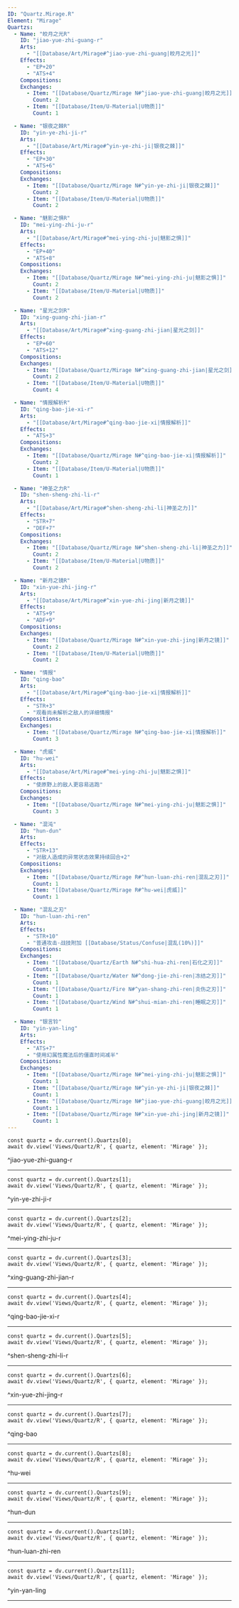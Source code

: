```yaml
---
ID: "Quartz.Mirage.R"
Element: "Mirage"
Quartzs:
  - Name: "皎月之光R"
    ID: "jiao-yue-zhi-guang-r"
    Arts:
      - "[[Database/Art/Mirage#^jiao-yue-zhi-guang|皎月之光]]"
    Effects:
      - "EP+20"
      - "ATS+4"
    Compositions:
    Exchanges:
      - Item: "[[Database/Quartz/Mirage N#^jiao-yue-zhi-guang|皎月之光]]"
        Count: 2
      - Item: "[[Database/Item/U-Material|U物质]]"
        Count: 1

  - Name: "银夜之棘R"
    ID: "yin-ye-zhi-ji-r"
    Arts:
      - "[[Database/Art/Mirage#^yin-ye-zhi-ji|银夜之棘]]"
    Effects:
      - "EP+30"
      - "ATS+6"
    Compositions:
    Exchanges:
      - Item: "[[Database/Quartz/Mirage N#^yin-ye-zhi-ji|银夜之棘]]"
        Count: 2
      - Item: "[[Database/Item/U-Material|U物质]]"
        Count: 2

  - Name: "魅影之惧R"
    ID: "mei-ying-zhi-ju-r"
    Arts:
      - "[[Database/Art/Mirage#^mei-ying-zhi-ju|魅影之惧]]"
    Effects:
      - "EP+40"
      - "ATS+8"
    Compositions:
    Exchanges:
      - Item: "[[Database/Quartz/Mirage N#^mei-ying-zhi-ju|魅影之惧]]"
        Count: 2
      - Item: "[[Database/Item/U-Material|U物质]]"
        Count: 2

  - Name: "星光之剑R"
    ID: "xing-guang-zhi-jian-r"
    Arts:
      - "[[Database/Art/Mirage#^xing-guang-zhi-jian|星光之剑]]"
    Effects:
      - "EP+60"
      - "ATS+12"
    Compositions:
    Exchanges:
      - Item: "[[Database/Quartz/Mirage N#^xing-guang-zhi-jian|星光之剑]]"
        Count: 2
      - Item: "[[Database/Item/U-Material|U物质]]"
        Count: 4

  - Name: "情报解析R"
    ID: "qing-bao-jie-xi-r"
    Arts:
      - "[[Database/Art/Mirage#^qing-bao-jie-xi|情报解析]]"
    Effects:
      - "ATS+3"
    Compositions:
    Exchanges:
      - Item: "[[Database/Quartz/Mirage N#^qing-bao-jie-xi|情报解析]]"
        Count: 2
      - Item: "[[Database/Item/U-Material|U物质]]"
        Count: 1

  - Name: "神圣之力R"
    ID: "shen-sheng-zhi-li-r"
    Arts:
      - "[[Database/Art/Mirage#^shen-sheng-zhi-li|神圣之力]]"
    Effects:
      - "STR+7"
      - "DEF+7"
    Compositions:
    Exchanges:
      - Item: "[[Database/Quartz/Mirage N#^shen-sheng-zhi-li|神圣之力]]"
        Count: 2
      - Item: "[[Database/Item/U-Material|U物质]]"
        Count: 2

  - Name: "新月之镜R"
    ID: "xin-yue-zhi-jing-r"
    Arts:
      - "[[Database/Art/Mirage#^xin-yue-zhi-jing|新月之镜]]"
    Effects:
      - "ATS+9"
      - "ADF+9"
    Compositions:
    Exchanges:
      - Item: "[[Database/Quartz/Mirage N#^xin-yue-zhi-jing|新月之镜]]"
        Count: 2
      - Item: "[[Database/Item/U-Material|U物质]]"
        Count: 2

  - Name: "情报"
    ID: "qing-bao"
    Arts:
      - "[[Database/Art/Mirage#^qing-bao-jie-xi|情报解析]]"
    Effects:
      - "STR+3"
      - "观看尚未解析之敌人的详细情报"
    Compositions:
    Exchanges:
      - Item: "[[Database/Quartz/Mirage N#^qing-bao-jie-xi|情报解析]]"
        Count: 3

  - Name: "虎威"
    ID: "hu-wei"
    Arts:
      - "[[Database/Art/Mirage#^mei-ying-zhi-ju|魅影之惧]]"
    Effects:
      - "使原野上的敌人更容易逃跑"
    Compositions:
    Exchanges:
      - Item: "[[Database/Quartz/Mirage N#^mei-ying-zhi-ju|魅影之惧]]"
        Count: 3

  - Name: "混沌"
    ID: "hun-dun"
    Arts:
    Effects:
      - "STR+13"
      - "对敌人造成的异常状态效果持续回合+2"
    Compositions:
    Exchanges:
      - Item: "[[Database/Quartz/Mirage R#^hun-luan-zhi-ren|混乱之刃]]"
        Count: 1
      - Item: "[[Database/Quartz/Mirage R#^hu-wei|虎威]]"
        Count: 1

  - Name: "混乱之刃"
    ID: "hun-luan-zhi-ren"
    Arts:
    Effects:
      - "STR+10"
      - "普通攻击·战技附加 [[Database/Status/Confuse|混乱(10%)]]"
    Compositions:
    Exchanges:
      - Item: "[[Database/Quartz/Earth N#^shi-hua-zhi-ren|石化之刃]]"
        Count: 1
      - Item: "[[Database/Quartz/Water N#^dong-jie-zhi-ren|冻结之刃]]"
        Count: 1
      - Item: "[[Database/Quartz/Fire N#^yan-shang-zhi-ren|炎伤之刃]]"
        Count: 1
      - Item: "[[Database/Quartz/Wind N#^shui-mian-zhi-ren|睡眠之刃]]"
        Count: 1

  - Name: "银言铃"
    ID: "yin-yan-ling"
    Arts:
    Effects:
      - "ATS+7"
      - "使用幻属性魔法后的僵直时间减半"
    Compositions:
    Exchanges:
      - Item: "[[Database/Quartz/Mirage N#^mei-ying-zhi-ju|魅影之惧]]"
        Count: 1
      - Item: "[[Database/Quartz/Mirage N#^yin-ye-zhi-ji|银夜之棘]]"
        Count: 1
      - Item: "[[Database/Quartz/Mirage N#^jiao-yue-zhi-guang|皎月之光]]"
        Count: 1
      - Item: "[[Database/Quartz/Mirage N#^xin-yue-zhi-jing|新月之镜]]"
        Count: 1
---
```

```dataviewjs
const quartz = dv.current().Quartzs[0];
await dv.view('Views/Quartz/R', { quartz, element: 'Mirage' });
```
^jiao-yue-zhi-guang-r

---

```dataviewjs
const quartz = dv.current().Quartzs[1];
await dv.view('Views/Quartz/R', { quartz, element: 'Mirage' });
```
^yin-ye-zhi-ji-r

---

```dataviewjs
const quartz = dv.current().Quartzs[2];
await dv.view('Views/Quartz/R', { quartz, element: 'Mirage' });
```
^mei-ying-zhi-ju-r

---

```dataviewjs
const quartz = dv.current().Quartzs[3];
await dv.view('Views/Quartz/R', { quartz, element: 'Mirage' });
```
^xing-guang-zhi-jian-r

---

```dataviewjs
const quartz = dv.current().Quartzs[4];
await dv.view('Views/Quartz/R', { quartz, element: 'Mirage' });
```
^qing-bao-jie-xi-r

---

```dataviewjs
const quartz = dv.current().Quartzs[5];
await dv.view('Views/Quartz/R', { quartz, element: 'Mirage' });
```
^shen-sheng-zhi-li-r

---

```dataviewjs
const quartz = dv.current().Quartzs[6];
await dv.view('Views/Quartz/R', { quartz, element: 'Mirage' });
```
^xin-yue-zhi-jing-r

---

```dataviewjs
const quartz = dv.current().Quartzs[7];
await dv.view('Views/Quartz/R', { quartz, element: 'Mirage' });
```
^qing-bao

---

```dataviewjs
const quartz = dv.current().Quartzs[8];
await dv.view('Views/Quartz/R', { quartz, element: 'Mirage' });
```
^hu-wei

---

```dataviewjs
const quartz = dv.current().Quartzs[9];
await dv.view('Views/Quartz/R', { quartz, element: 'Mirage' });
```
^hun-dun

---

```dataviewjs
const quartz = dv.current().Quartzs[10];
await dv.view('Views/Quartz/R', { quartz, element: 'Mirage' });
```
^hun-luan-zhi-ren

---

```dataviewjs
const quartz = dv.current().Quartzs[11];
await dv.view('Views/Quartz/R', { quartz, element: 'Mirage' });
```
^yin-yan-ling

---
